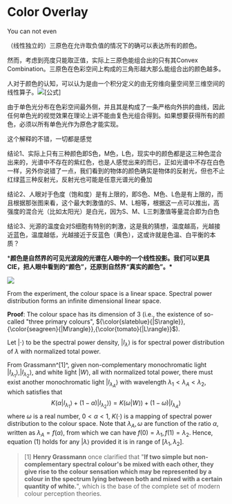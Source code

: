 # **Color Overlay**

You can not even 

（线性独立的）三原色在允许取负值的情况下的确可以表达所有的颜色。

然而，考虑到亮度只能取正值，实际上三原色能组合出的只有其Convex Combination。三原色在色彩空间上构成的三角形越大那么能组合出的颜色越多。

人对于颜色的认知，可以认为是由一个积分定义的由无穷维向量空间至三维空间的线性算子。![[公式]](https://www.zhihu.com/equation?tex=T%28L%29+%3D+%5Cint%5E%7B%5Comega_%7B2%7D%7D_%7B%5Comega_%7B1%7D%7DL%28%5Comega%29T%28%5Comega%29d%5Comega)

由于单色光分布在色彩空间最外侧，并且其是构成了一条严格向外拱的曲线，因此任何单色光的视觉效果在理论上讲不能由复色光组合得到。如果想要获得所有的颜色，必须以所有单色光作为原色才能实现。



这个解释的不错，一切都是感觉

结论1、实际上只有三种颜色即S色，M色，L色，现实中的颜色都是这三种色混合出来的，光谱中不存在的紫红色，也是人感觉出来的而已，正如光谱中不存在白色一样，另外你说错了一点，我们看到的物体的颜色确实是物体的反射光，但也不止红绿蓝三种反射光，反射光也可能是任意光谱光的叠加

结论2、人眼对于色度（饱和度）是有上限的，即S色、M色、L色是有上限的，而且根据那张图来看，这个最大刺激值的S、M、L相等，根据这一点可以推出，高强度的混合光（比如太阳光）是白光，因为S、M、L三刺激值等量混合即为白色

结论3、光源的温度会对S细胞有特别的刺激，这是我的猜想，温度越高，光越接近蓝色，温度越低，光越接近于反蓝色（黄色），这或许就是色温、白平衡的本质？



***颜色是自然界的可见光波段的光谱在人眼中的一个线性投影。我们可以更具CIE，把人眼中看到的“颜色”，还原到自然界“真实的颜色”。\***



![](https://picb.zhimg.com/80/6e8f2d58a39c739b634bca611af0630e_1440w.jpg?source=1940ef5c)



From the experiment, the colour space is a linear space. Spectral power distribution forms an infinite dimensional linear space.

**Proof**: The colour space has its dimension of 3 (i.e., the existence of so-called "three primary colours", ${\color{slateblue}{|S\rangle}},{\color{seagreen}{|M\rangle}},{\color{tomato}{|L\rangle}}$).

Let $|\cdot\rangle$ to be the spectral power density, $|I_\lambda\rangle$ is for spectral power distribution of $\lambda$ with normalized total power.

From Grassmann^[1]^, given non-complementary monochromatic light $|I_{\lambda_1}\rangle,|I_{\lambda_2}\rangle$, and white light $|W\rangle$, all with normalized total power, there must exist another monochromatic light $|I_{\lambda_A}\rangle$ with wavelength $\lambda_1<\lambda_A<\lambda_2$, which satisfies that
$$
K(\alpha|I_{\lambda_1}\rangle+(1-\alpha)|I_{\lambda_2}\rangle)=K(\omega|W\rangle)+(1-\omega)|I_{\lambda_A}\rangle
$$
where $\omega$ is a real number, $0<\alpha<1$, $K(\cdot)$ is a mapping of spectral power distribution to the colour space. Note that $\lambda_A,\omega$ are function of the ratio $\alpha$, written as $\lambda_A=f(\alpha)$, from which we can have $f(0)=\lambda_1,f(1)=\lambda_2$. Hence, equation $(1)$ holds for any $|\lambda\rangle$ provided it is in range of $[\lambda_1,\lambda_2]$.

















> [1]	**Henry Grassmann** once clarified that "**If two simple but non-complementary spectral colour's be mixed with each other, they give rise to the colour sensation which may be represented by a colour in the spectrum lying between both and mixed with a certain quantity of white.**", which is the base of the complete set of modern colour perception theories.
